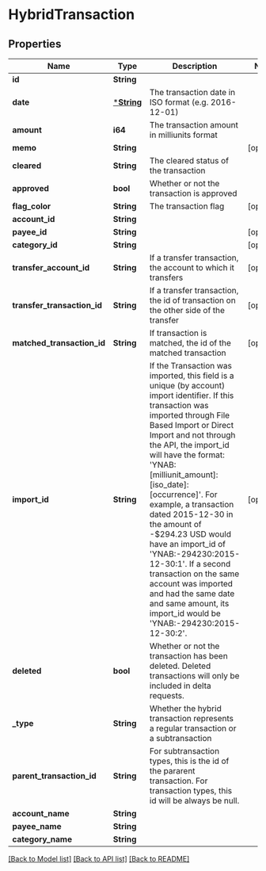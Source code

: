 # HybridTransaction

## Properties

Name | Type | Description | Notes
------------ | ------------- | ------------- | -------------
**id** | **String** |  | 
**date** | [***String**](string.md) | The transaction date in ISO format (e.g. 2016-12-01) | 
**amount** | **i64** | The transaction amount in milliunits format | 
**memo** | **String** |  | [optional] 
**cleared** | **String** | The cleared status of the transaction | 
**approved** | **bool** | Whether or not the transaction is approved | 
**flag_color** | **String** | The transaction flag | [optional] 
**account_id** | **String** |  | 
**payee_id** | **String** |  | [optional] 
**category_id** | **String** |  | [optional] 
**transfer_account_id** | **String** | If a transfer transaction, the account to which it transfers | [optional] 
**transfer_transaction_id** | **String** | If a transfer transaction, the id of transaction on the other side of the transfer | [optional] 
**matched_transaction_id** | **String** | If transaction is matched, the id of the matched transaction | [optional] 
**import_id** | **String** | If the Transaction was imported, this field is a unique (by account) import identifier.  If this transaction was imported through File Based Import or Direct Import and not through the API, the import_id will have the format: 'YNAB:[milliunit_amount]:[iso_date]:[occurrence]'.  For example, a transaction dated 2015-12-30 in the amount of -$294.23 USD would have an import_id of 'YNAB:-294230:2015-12-30:1'.  If a second transaction on the same account was imported and had the same date and same amount, its import_id would be 'YNAB:-294230:2015-12-30:2'. | [optional] 
**deleted** | **bool** | Whether or not the transaction has been deleted.  Deleted transactions will only be included in delta requests. | 
**_type** | **String** | Whether the hybrid transaction represents a regular transaction or a subtransaction | 
**parent_transaction_id** | **String** | For subtransaction types, this is the id of the pararent transaction.  For transaction types, this id will be always be null. | 
**account_name** | **String** |  | 
**payee_name** | **String** |  | 
**category_name** | **String** |  | 

[[Back to Model list]](../README.md#documentation-for-models) [[Back to API list]](../README.md#documentation-for-api-endpoints) [[Back to README]](../README.md)


